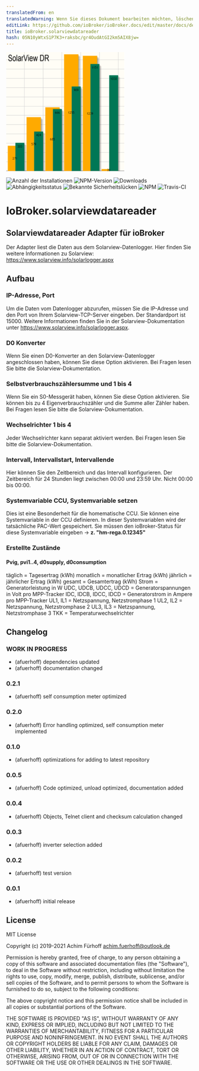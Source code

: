 ```yaml
---
translatedFrom: en
translatedWarning: Wenn Sie dieses Dokument bearbeiten möchten, löschen Sie bitte das Feld "translationsFrom". Andernfalls wird dieses Dokument automatisch erneut übersetzt
editLink: https://github.com/ioBroker/ioBroker.docs/edit/master/docs/de/adapterref/iobroker.solarviewdatareader/README.md
title: ioBroker.solarviewdatareader
hash: 05N10yWtxS1P7K3+raksbc/gr4OudAtGI2km5AIX8jw=
---
```

![Logo](../../../en/adapterref/iobroker.solarviewdatareader/admin/solarviewdatareader.png)

![Anzahl der Installationen](http://iobroker.live/badges/solarviewdatareader-stable.svg)
![NPM-Version](http://img.shields.io/npm/v/iobroker.solarviewdatareader.svg)
![Downloads](https://img.shields.io/npm/dm/iobroker.solarviewdatareader.svg)
![Abhängigkeitsstatus](https://img.shields.io/david/afuerhoff/iobroker.solarviewdatareader.svg)
![Bekannte Sicherheitslücken](https://snyk.io/test/github/afuerhoff/ioBroker.solarviewdatareader/badge.svg)
![NPM](https://nodei.co/npm/iobroker.solarviewdatareader.png?downloads=true)
![Travis-CI](http://img.shields.io/travis/afuerhoff/ioBroker.solarviewdatareader/master.svg)

# IoBroker.solarviewdatareader
## Solarviewdatareader Adapter für ioBroker
Der Adapter liest die Daten aus dem Solarview-Datenlogger.
Hier finden Sie weitere Informationen zu Solarview: https://www.solarview.info/solarlogger.aspx

## Aufbau
### IP-Adresse, Port
Um die Daten vom Datenlogger abzurufen, müssen Sie die IP-Adresse und den Port von Ihrem Solarview-TCP-Server eingeben.
Der Standardport ist 15000. Weitere Informationen finden Sie in der Solarview-Dokumentation unter https://www.solarview.info/solarlogger.aspx.

### D0 Konverter
Wenn Sie einen D0-Konverter an den Solarview-Datenlogger angeschlossen haben, können Sie diese Option aktivieren.
Bei Fragen lesen Sie bitte die Solarview-Dokumentation.

### Selbstverbrauchszählersumme und 1 bis 4
Wenn Sie ein S0-Messgerät haben, können Sie diese Option aktivieren.
Sie können bis zu 4 Eigenverbrauchszähler und die Summe aller Zähler haben.
Bei Fragen lesen Sie bitte die Solarview-Dokumentation.

### Wechselrichter 1 bis 4
Jeder Wechselrichter kann separat aktiviert werden.
Bei Fragen lesen Sie bitte die Solarview-Dokumentation.

### Intervall, Intervallstart, Intervallende
Hier können Sie den Zeitbereich und das Intervall konfigurieren. Der Zeitbereich für 24 Stunden liegt zwischen 00:00 und 23:59 Uhr.
Nicht 00:00 bis 00:00.

### Systemvariable CCU, Systemvariable setzen
Dies ist eine Besonderheit für die homematische CCU. Sie können eine Systemvariable in der CCU definieren.
In dieser Systemvariablen wird der tatsächliche PAC-Wert gespeichert.
Sie müssen den ioBroker-Status für diese Systemvariable eingeben -> **z. "hm-rega.0.12345"**

### Erstellte Zustände
#### Pvig, pvi1..4, d0supply, d0consumption
täglich = Tagesertrag (kWh) monatlich = monatlicher Ertrag (kWh) jährlich = jährlicher Ertrag (kWh) gesamt = Gesamtertrag (kWh) Strom = Generatorleistung in W UDC, UDCB, UDCC, UDCD = Generatorspannungen in Volt pro MPP-Tracker IDC, IDCB, IDCC, IDCD = Generatorstrom in Ampere pro MPP-Tracker UL1, IL1 = Netzspannung, Netzstromphase 1 UL2, IL2 = Netzspannung, Netzstromphase 2 UL3, IL3 = Netzspannung, Netzstromphase 3 TKK = Temperaturwechselrichter

## Changelog
<!--
	Placeholder for the next version (at the beginning of the line):
	### __WORK IN PROGRESS__
-->
### __WORK IN PROGRESS__
* (afuerhoff) dependencies updated
* (afuerhoff) documentation changed

### 0.2.1
* (afuerhoff) self consumption meter optimized
### 0.2.0
* (afuerhoff) Error handling optimized, self consumption meter implemented
### 0.1.0
* (afuerhoff) optimizations for adding to latest repository
### 0.0.5
* (afuerhoff) Code optimized, unload optimized, documentation added 
### 0.0.4
* (afuerhoff) Objects, Telnet client and checksum calculation changed
### 0.0.3
* (afuerhoff) inverter selection added
### 0.0.2
* (afuerhoff) test version
### 0.0.1
* (afuerhoff) initial release

## License
MIT License

Copyright (c) 2019-2021 Achim Fürhoff <achim.fuerhoff@outlook.de>

Permission is hereby granted, free of charge, to any person obtaining a copy
of this software and associated documentation files (the "Software"), to deal
in the Software without restriction, including without limitation the rights
to use, copy, modify, merge, publish, distribute, sublicense, and/or sell
copies of the Software, and to permit persons to whom the Software is
furnished to do so, subject to the following conditions:

The above copyright notice and this permission notice shall be included in all
copies or substantial portions of the Software.

THE SOFTWARE IS PROVIDED "AS IS", WITHOUT WARRANTY OF ANY KIND, EXPRESS OR
IMPLIED, INCLUDING BUT NOT LIMITED TO THE WARRANTIES OF MERCHANTABILITY,
FITNESS FOR A PARTICULAR PURPOSE AND NONINFRINGEMENT. IN NO EVENT SHALL THE
AUTHORS OR COPYRIGHT HOLDERS BE LIABLE FOR ANY CLAIM, DAMAGES OR OTHER
LIABILITY, WHETHER IN AN ACTION OF CONTRACT, TORT OR OTHERWISE, ARISING FROM,
OUT OF OR IN CONNECTION WITH THE SOFTWARE OR THE USE OR OTHER DEALINGS IN THE
SOFTWARE.